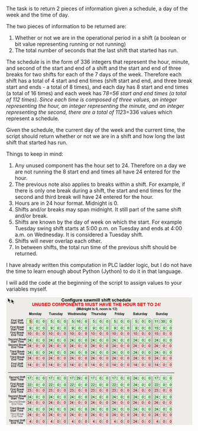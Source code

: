The task is to return 2 pieces of information given a schedule, a day of the week and the time of day.

The two pieces of information to be returned are:
1. Whether or not we are in the operational period in a shift (a boolean or bit value representing running or not running) 
2. The total number of seconds that the last shift that started has run.

The schedule is in the form of 336 integers that represent the hour, minute, and second of the start and end of a shift and the start and end of three breaks for two shifts for each of the 7 days of the week. Therefore each shift has a total of 4 start and end times (shift start and end, and three break start and ends - a total of 8 times), and each day has 8 start and end times (a total of 16 times) and each week has 7*8=56 start and end times (a total of 112 times). Since each time is composed of three values, an integer representing the hour, an integer representing the minute, and an integer representing the second, there are a total of 112*3=336 values which represent a schedule.

Given the schedule, the current day of the week and the current time, the script should return whether or not we are in a shift and how long the last shift that started has run.

Things to keep in mind:
1. Any unused component has the hour set to 24. Therefore on a day we are not running the 8 start end and times all have 24 entered for the hour.
2. The previous note also applies to breaks within a shift. For example, if there is only one break during a shift, the start and end times for the second and third break will have 24 entered for the hour.
3. Hours are in 24 hour format. Midnight is 0.
4. Shifts and/or breaks may span midnight. It still part of the same shift and/or break.
5. Shifts are known by the day of week on which the start. For example Tuesday swing shift starts at 5:00 p.m. on Tuesday and ends at 4:00 a.m. on Wednesday. It is considered a Tuesday shift.
6. Shifts will never overlap each other.
7. In between shifts, the total run time of the previous shift should be returned.

I have already written this computation in PLC ladder logic, but I do not have the time to learn enough about Python (Jython) to do it in that language.


I will add the code at the beginning of the script to assign values to your variables myself.


![ScheduleExamle][schedule]

[schedule]:Capture.PNG
